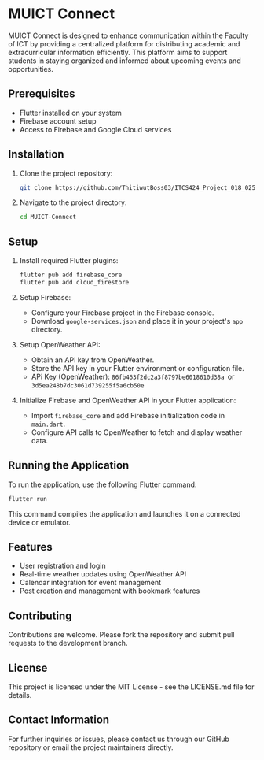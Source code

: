 # MUICT Connect

MUICT Connect is designed to enhance communication within the Faculty of ICT by providing a centralized platform for distributing academic and extracurricular information efficiently. This platform aims to support students in staying organized and informed about upcoming events and opportunities.

## Prerequisites

- Flutter installed on your system
- Firebase account setup
- Access to Firebase and Google Cloud services

## Installation

1. Clone the project repository:
   ```bash
   git clone https://github.com/ThitiwutBoss03/ITCS424_Project_018_025_079_215.git
   ```
2. Navigate to the project directory:
   ```bash
   cd MUICT-Connect
   ```

## Setup

1. Install required Flutter plugins:
   ```bash
   flutter pub add firebase_core
   flutter pub add cloud_firestore
   ```

2. Setup Firebase:
   - Configure your Firebase project in the Firebase console.
   - Download `google-services.json` and place it in your project's `app` directory.

3. Setup OpenWeather API:
   - Obtain an API key from OpenWeather.
   - Store the API key in your Flutter environment or configuration file.
   - APi Key (OpenWeather):  ```86fb463f2dc2a3f8797be6018610d38a ```or ```3d5ea248b7dc3061d739255f5a6cb50e```

4. Initialize Firebase and OpenWeather API in your Flutter application:
   - Import `firebase_core` and add Firebase initialization code in `main.dart`.
   - Configure API calls to OpenWeather to fetch and display weather data.

## Running the Application

To run the application, use the following Flutter command:
```bash
flutter run
```

This command compiles the application and launches it on a connected device or emulator.

## Features

- User registration and login
- Real-time weather updates using OpenWeather API
- Calendar integration for event management
- Post creation and management with bookmark features

## Contributing

Contributions are welcome. Please fork the repository and submit pull requests to the development branch.

## License

This project is licensed under the MIT License - see the LICENSE.md file for details.



## Contact Information

For further inquiries or issues, please contact us through our GitHub repository or email the project maintainers directly.

